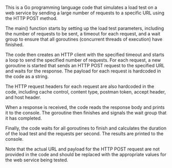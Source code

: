 This is a Go programming language code that simulates a load test on a web service by sending a large number of requests to a specific URL using the HTTP POST method.

The main() function starts by setting up the load test parameters, including the number of requests to be sent, a timeout for each request, and a wait group to ensure that all goroutines (concurrent threads of execution) have finished.

The code then creates an HTTP client with the specified timeout and starts a loop to send the specified number of requests. For each request, a new goroutine is started that sends an HTTP POST request to the specified URL and waits for the response. The payload for each request is hardcoded in the code as a string.

The HTTP request headers for each request are also hardcoded in the code, including cache control, content type, postman token, accept header, and host header.

When a response is received, the code reads the response body and prints it to the console. The goroutine then finishes and signals the wait group that it has completed.

Finally, the code waits for all goroutines to finish and calculates the duration of the load test and the requests per second. The results are printed to the console.

Note that the actual URL and payload for the HTTP POST request are not provided in the code and should be replaced with the appropriate values for the web service being tested.
